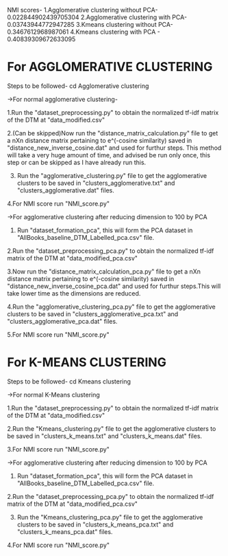 NMI scores-
1.Agglomerative clustering without PCA- 0.022844902439705304
2.Agglomerative clustering with PCA- 0.03743944772947285
3.Kmeans clustering without PCA- 0.3467612968987061
4.Kmeans clustering with PCA - 0.40839309672633095

# For AGGLOMERATIVE CLUSTERING

Steps to be followed-
cd Agglomerative clustering

->For normal agglomerative clustering-

1.Run the "dataset_preprocessing.py" to obtain the normalized tf-idf matrix of the DTM at "data_modified.csv"

2.(Can be skipped)Now run the "distance_matrix_calculation.py" file to get a nXn distance matrix pertaining to e^(-cosine similarity) saved in "distance_new_inverse_cosine.dat"
and used for furthur steps. This method will take a very huge amount of time, and advised be run only once, this step or can be skipped as I have already run this.

3. Run the "agglomerative_clustering.py" file to get the agglomerative clusters to be saved in "clusters_agglomerative.txt" and "clusters_agglomerative.dat" files.

4.For NMI score run "NMI_score.py"

->For agglomerative clustering after reducing dimension to 100 by PCA

1. Run "dataset_formation_pca", this will form the PCA dataset in "AllBooks_baseline_DTM_Labelled_pca.csv" file.

2.Run the "dataset_preprocessing_pca.py" to obtain the normalized tf-idf matrix of the DTM at "data_modified_pca.csv"

3.Now run the "distance_matrix_calculation_pca.py" file to get a nXn distance matrix pertaining to e^(-cosine similarity) saved in "distance_new_inverse_cosine_pca.dat"
and used for furthur steps.This will take lower time as the dimensions are reduced.

4.Run the "agglomerative_clustering_pca.py" file to get the agglomerative clusters to be saved in "clusters_agglomerative_pca.txt" and "clusters_agglomerative_pca.dat" files.

5.For NMI score run "NMI_score.py"


# For K-MEANS CLUSTERING

Steps to be followed-
cd Kmeans clustering

->For normal K-Means clustering

1.Run the "dataset_preprocessing.py" to obtain the normalized tf-idf matrix of the DTM at "data_modified.csv"

2.Run the "Kmeans_clustering.py" file to get the agglomerative clusters to be saved in "clusters_k_means.txt" and "clusters_k_means.dat" files.

3.For NMI score run "NMI_score.py"

->For agglomerative clustering after reducing dimension to 100 by PCA

1. Run "dataset_formation_pca", this will form the PCA dataset in "AllBooks_baseline_DTM_Labelled_pca.csv" file.

2.Run the "dataset_preprocessing_pca.py" to obtain the normalized tf-idf matrix of the DTM at "data_modified_pca.csv"

3. Run the "Kmeans_clustering_pca.py" file to get the agglomerative clusters to be saved in "clusters_k_means_pca.txt" and "clusters_k_means_pca.dat" files.

4.For NMI score run "NMI_score.py"
